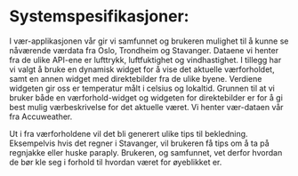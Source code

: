 # Systemspesifikasjoner: # 
I vær-applikasjonen vår gir vi samfunnet og brukeren mulighet til å kunne se nåværende værdata fra Oslo, Trondheim og Stavanger. Dataene vi henter fra de ulike API-ene er lufttrykk, luftfuktighet og vindhastighet. I tillegg har vi valgt å bruke en dynamisk widget for å vise det aktuelle værforholdet, samt en annen widget med direktebilder fra de ulike byene. Verdiene widgeten gir oss er temperatur målt i celsius og lokaltid. Grunnen til at vi bruker både en værforhold-widget og widgeten for direktebilder er for å gi best mulig værbeskrivelse for det aktuelle været. Vi henter vær-dataen vår fra Accuweather.

Ut i fra værforholdene vil det bli generert ulike tips til bekledning. Eksempelvis hvis det regner i Stavanger, vil brukeren få tips om å ta på regnjakke eller huske paraply. Brukeren, og samfunnet, vet derfor hvordan de bør kle seg i forhold til hvordan været for øyeblikket er. 
